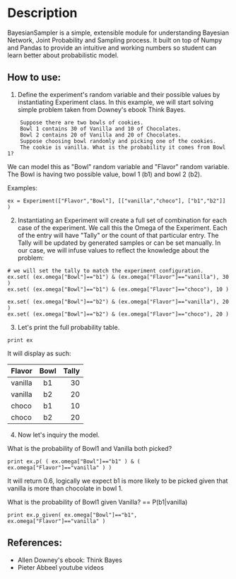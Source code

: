 # Description
BayesianSampler is a simple, extensible module for understanding Bayesian Network, Joint Probability and Sampling process.
It built on top of Numpy and Pandas to provide an intuitive and working numbers so student can learn better about probabilistic model.

## How to use:
1. Define the experiment's random variable and their possible values by instantiating Experiment class.
In this example, we will start solving simple problem taken from Downey's ebook Think Bayes.

```
    Suppose there are two bowls of cookies.
    Bowl 1 contains 30 of Vanilla and 10 of Chocolates.
    Bowl 2 contains 20 of Vanilla and 20 of Chocolates.
    Suppose choosing bowl randomly and picking one of the cookies. 
    The cookie is vanilla. What is the probability it comes from Bowl 1?
```
We can model this as "Bowl" random variable and "Flavor" random variable. The Bowl is having two possible value, bowl 1 (b1) and bowl 2 (b2).

Examples:
```
ex = Experiment(["Flavor","Bowl"], [["vanilla","choco"], ["b1","b2"]] )
```

2. Instantiating an Experiment will create a full set of combination for each case of the experiment. We call this the Omega of the Experiment. Each of the entry will have "Tally" or the count of that particular entry. The Tally will be updated by generated samples or can be set manually. In our case, we will infuse values to reflect the knowledge about the problem:
```
# we will set the tally to match the experiment configuration.
ex.set( (ex.omega["Bowl"]=="b1") & (ex.omega["Flavor"]=="vanilla"), 30 )
ex.set( (ex.omega["Bowl"]=="b1") & (ex.omega["Flavor"]=="choco"), 10 )

ex.set( (ex.omega["Bowl"]=="b2") & (ex.omega["Flavor"]=="vanilla"), 20 )
ex.set( (ex.omega["Bowl"]=="b2") & (ex.omega["Flavor"]=="choco"), 20 )
```
3. Let's print the full probability table.

```
print ex
```
It will display as such:

| Flavor   | Bowl  | Tally |
| -------- |:-----:| -----:|
| vanilla  | b1    | 30    |
| vanilla  | b2    | 20    |
| choco    | b1    | 10    |
| choco    | b2    | 20    |

4. Now let's inquiry the model. 

What is the probability of Bowl1 and Vanilla both picked?
```
print ex.p( ( ex.omega["Bowl"]=="b1" ) & ( ex.omega["Flavor"]=="vanilla" ) ) 
```
It will return 0.6, logically we expect b1 is more likely to be picked given that vanilla is more than chocolate in bowl 1.

What is the probability of Bowl1 given Vanilla? == P(b1|vanilla) 
```
print ex.p_given( ex.omega["Bowl"]=="b1", ex.omega["Flavor"]=="vanilla" ) 
```

## References:

 - Allen Downey's ebook: Think Bayes
 - Pieter Abbeel youtube videos
